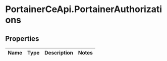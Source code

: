 # PortainerCeApi.PortainerAuthorizations

## Properties
Name | Type | Description | Notes
------------ | ------------- | ------------- | -------------


